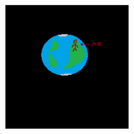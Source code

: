 <div align="center"> 
    <img src="gitworld/0x15.gif" width="400" height="400" align="center"/>
</div>
